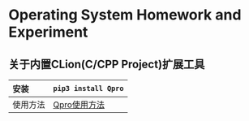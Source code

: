 # Operating System Homework and Experiment

## 关于内置CLion(C/CPP Project)扩展工具

| 安装 | `pip3 install Qpro` |
| :----- | :----- |
| 使用方法 | [Qpro使用方法](https://pypi.org/project/Qpro/) |
